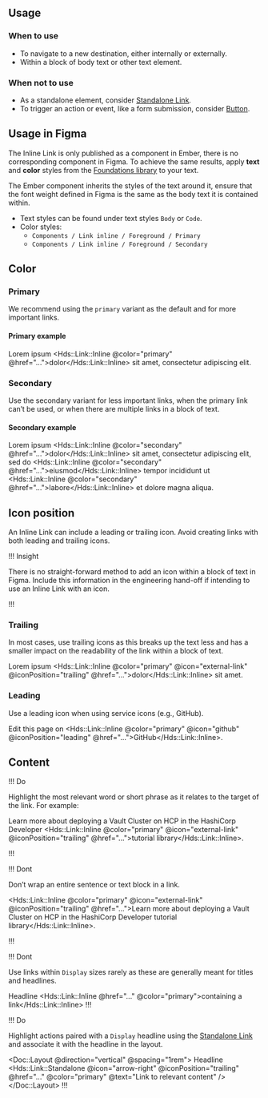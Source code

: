 ## Usage

### When to use

- To navigate to a new destination, either internally or externally.
- Within a block of body text or other text element.

### When not to use

- As a standalone element, consider [Standalone Link](/components/link/standalone).
- To trigger an action or event, like a form submission, consider [Button](/components/button).

## Usage in Figma

The Inline Link is only published as a component in Ember, there is no corresponding component in Figma. To achieve the same results, apply **text** and **color** styles from the [Foundations library](https://www.figma.com/file/oQsMzMMnynfPWpMEt91OpH/HDS-Product---Foundations?type=design&node-id=2130%3A2&t=6XBReWOxMRTiW1Iv-1) to your text.

The Ember component inherits the styles of the text around it, ensure that the font weight defined in Figma is the same as the body text it is contained within.

- Text styles can be found under text styles `Body` or `Code`.
- Color styles:
    - `Components / Link inline / Foreground / Primary`
    - `Components / Link inline / Foreground / Secondary`

## Color

### Primary

We recommend using the `primary` variant as the default and for more important links.

#### Primary example

<span class="hds-typography-body-300">Lorem ipsum <Hds::Link::Inline @color="primary" @href="...">dolor</Hds::Link::Inline> sit amet, consectetur adipiscing elit.</span>

### Secondary

Use the secondary variant for less important links, when the primary link can’t be used, or when there are multiple links in a block of text.

#### Secondary example

<span class="hds-typography-body-300">Lorem ipsum <Hds::Link::Inline @color="secondary" @href="...">dolor</Hds::Link::Inline> sit amet, consectetur adipiscing elit, sed do <Hds::Link::Inline @color="secondary" @href="...">eiusmod</Hds::Link::Inline> tempor incididunt ut <Hds::Link::Inline @color="secondary" @href="...">labore</Hds::Link::Inline> et dolore magna aliqua.</span>

## Icon position

An Inline Link can include a leading or trailing icon. Avoid creating links with both leading and trailing icons.

!!! Insight

There is no straight-forward method to add an icon within a block of text in Figma. Include this information in the engineering hand-off if intending to use an Inline Link with an icon.

!!!

### Trailing

In most cases, use trailing icons as this breaks up the text less and has a smaller impact on the readability of the link within a block of text.

<span class="hds-typography-body-300">Lorem ipsum <Hds::Link::Inline @color="primary" @icon="external-link" @iconPosition="trailing" @href="...">dolor</Hds::Link::Inline> sit amet.</span>

### Leading

Use a leading icon when using service icons (e.g., GitHub).

<span class="hds-typography-body-300">Edit this page on <Hds::Link::Inline @color="primary" @icon="github" @iconPosition="leading" @href="...">GitHub</Hds::Link::Inline>.</span>

## Content

!!! Do

Highlight the most relevant word or short phrase as it relates to the target of the link. For example:

<span class="hds-typography-body-300">Learn more about deploying a Vault Cluster on HCP in the HashiCorp Developer <Hds::Link::Inline @color="primary" @icon="external-link" @iconPosition="trailing" @href="...">tutorial library</Hds::Link::Inline>.</span>

!!!

!!! Dont

Don’t wrap an entire sentence or text block in a link.

<span class="hds-typography-body-300"><Hds::Link::Inline @color="primary" @icon="external-link" @iconPosition="trailing" @href="...">Learn more about deploying a Vault Cluster on HCP in the HashiCorp Developer tutorial library</Hds::Link::Inline>.</span>

!!!

!!! Dont

Use links within `Display` sizes rarely as these are generally meant for titles and headlines.

<span class="hds-typography-display-400 hds-font-family-sans-display hds-font-weight-bold">Headline <Hds::Link::Inline @href="..." @color="primary">containing a link</Hds::Link::Inline></span>
!!!

!!! Do

Highlight actions paired with a `Display` headline using the [Standalone Link](/components/link/standalone) and associate it with the headline in the layout.

<Doc::Layout @direction="vertical" @spacing="1rem">
    <span class="hds-typography-display-400 hds-font-family-sans-display hds-font-weight-bold">Headline</span>
    <Hds::Link::Standalone @icon="arrow-right" @iconPosition="trailing" @href="..." @color="primary" @text="Link to relevant content" />
</Doc::Layout>
!!!